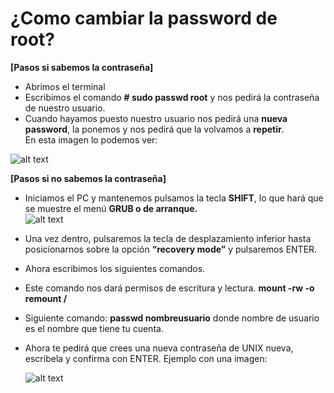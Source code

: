# ¿Como cambiar la password de root?  
**[Pasos si sabemos la contraseña]**
- Abrimos el terminal  
- Escribimos el comando **# sudo passwd root** y nos pedirá la contraseña de nuestro usuario.  
- Cuando hayamos puesto nuestro usuario nos pedirá una **nueva password**, la ponemos y nos pedirá que la volvamos a **repetir**.  
En esta imagen lo podemos ver:  

![alt text](https://image.ibb.co/jzx7a0/screenshot-from-2013-07-20-192632.png)  


**[Pasos si no sabemos la contraseña]**  
- Iniciamos el PC y mantenemos pulsamos la tecla **SHIFT**, lo que hará que se muestre el menú **GRUB o de arranque.**  
  ![alt text](https://image.ibb.co/b7Qca0/recuperar-la-contrasec3b1a-de-linux-usando-grub.png)  
  
- Una vez dentro, pulsaremos la tecla de desplazamiento inferior hasta posicionarnos sobre la opción **“recovery mode”** y pulsaremos ENTER.  
- Ahora escribimos los siguientes comandos.  
- Este comando nos dará permisos de escritura y lectura.  **mount -rw -o remount /**
- Siguiente comando: **passwd nombreusuario** donde nombre de usuario es el nombre que tiene tu cuenta.
- Ahora te pedirá que crees una nueva contraseña de UNIX nueva, escribela y confirma con ENTER.
  Ejemplo con una imagen:  
  
  ![alt text](https://image.ibb.co/gfHOF0/cambiar-password-root.jpg)

